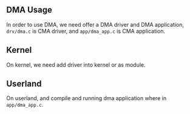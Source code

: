 DMA Usage
-----------------------------------------

In order to use DMA, we need offer a DMA driver and DMA application,
`drv/dma.c` is CMA driver, and `app/dma_app.c` is CMA application.

## Kernel 

On kernel, we need add driver into kernel or as module.

## Userland

On userland, and compile and running dma application where in `app/dma_app.c`.
